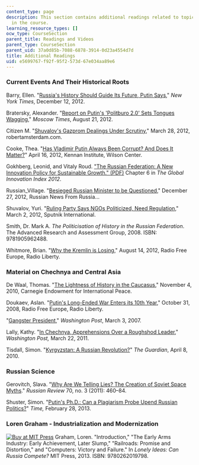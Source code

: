 ```yaml
---
content_type: page
description: This section contains additional readings related to topics discussed
  in the course.
learning_resource_types: []
ocw_type: CourseSection
parent_title: Readings and Videos
parent_type: CourseSection
parent_uid: 37a0d85b-7088-6878-3914-0d23a4554d7d
title: Additional Readings
uid: e5699767-f92f-95f2-573d-67e034aa89e6
---
```


### Current Events And Their Historical Roots

Barry, Ellen. "[Russia's History Should Guide Its Future, Putin Says](http://www.nytimes.com/2012/12/13/world/europe/putin-tells-russia-to-seek-clues-from-its-past.html?_r=2&)," _New York Times_, December 12, 2012.

Bratersky, Alexander. "[Report on Putin's 'Politburo 2.0' Sets Tongues Wagging](https://themoscowtimes.com/articles/report-on-putins-politburo-20-sets-tongues-wagging-17195)," _Moscow Times_, August 21, 2012.

Citizen M. "[Shuvalov's Gazprom Dealings Under Scrutiny](https://robertamsterdam.com/shuvalovs-gazprom-dealings-under-scrutiny/)," March 28, 2012, robertamsterdam.com.

Cooke, Thea. "[Has Vladimir Putin Always Been Corrupt? And Does It Matter?](https://www.wilsoncenter.org/publication/has-vladimir-putin-always-been-corrupt-and-does-it-matter)" April 16, 2012, Kennan Institute, Wilson Center.

Gokhberg, Leonid, and Vitaly Roud. ["The Russian Federation: A New Innovation Policy for Sustainable Growth." (PDF)](http://www.hse.ru/data/2012/08/01/1257873177/Chapter6.pdf) Chapter 6 in _The Global Innovation Index 2012_.

Russian\_Village. "[Besieged Russian Minister to be Questioned](http://news.windowstorussia.com/besieged-russian-minister-to-be-questioned.html)," December 27, 2012, Russian News From Russia...

Shuvalov, Yuri. "[Ruling Party Says NGOs Politicized, Need Regulation](http://sputniknews.com/russia/20120203171120072/)," March 2, 2012, Sputnik International.

Smith, Dr. Mark A. _The Politicisation of History in the Russian Federation_. The Advanced Research and Assessment Group, 2008. ISBN: 9781905962488.

Whitmore, Brian. "[Why the Kremlin is Losing](http://www.rferl.org/a/why-the-kremlin-is-losing-putin-russia/24676986.html)," August 14, 2012, Radio Free Europe, Radio Liberty.

### Material on Chechnya and Central Asia

De Waal, Thomas. "[The Lightness of History in the Caucasus](http://carnegieendowment.org/2010/11/04/lightness-of-history-in-caucasus-pub-41887)," November 4, 2010, Carnegie Endowment for International Peace.

Doukaev, Aslan. "[Putin's Long-Ended War Enters its 10th Year](http://www.rferl.org/a/Putins_LongEnded_War_Enters_Its_10th_Year/1336921.html)," October 31, 2008, Radio Free Europe, Radio Liberty.

"[Gangster President](http://www.washingtonpost.com/wp-dyn/content/article/2007/03/02/AR2007030201500.html)," _Washington Post_, March 3, 2007.

Lally, Kathy. "[In Chechnya, Apprehensions Over a Roughshod Leader](http://www.washingtonpost.com/wp-dyn/content/article/2011/03/20/AR2011032003368.html)," _Washington Post,_ March 22, 2011.

Tisdall, Simon. "[Kyrgyzstan: A Russian Revolution?](http://www.theguardian.com/commentisfree/2010/apr/08/kyrgyzstan-vladimir-putin-barack-obama)" _The Guardian_, April 8, 2010.

### Russian Science

Gerovitch, Slava. "[Why Are We Telling Lies? The Creation of Soviet Space Myths](http://dx.doi.org/10.1111/j.1467-9434.2011.00624.x)." _Russian Review_ 70, no. 3 (2011): 460–84.

Shuster, Simon. "[Putin's Ph.D.: Can a Plagiarism Probe Upend Russian Politics?](http://world.time.com/2013/02/28/putins-phd-can-a-plagiarism-probe-upend-russian-politics/)" _Time,_ February 28, 2013.

### Loren Graham - Industrialization and Modernization

[![Buy at MIT Press](/images/mp_logo.gif)](https://mitpress.mit.edu/9780262019798) Graham, Loren. "Introduction," "The Early Arms Industry: Early Achievement, Later Slump," "Railroads: Promise and Distortion," and "Computers: Victory and Failure." In _Lonely Ideas: Can Russia Compete?_ MIT Press, 2013. ISBN: 9780262019798.